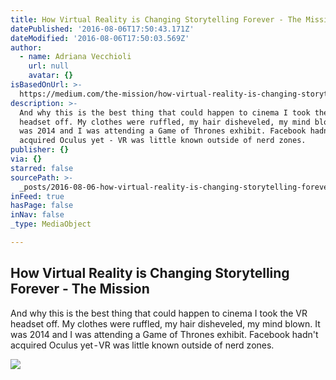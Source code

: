 ```yaml
---
title: How Virtual Reality is Changing Storytelling Forever - The Mission
datePublished: '2016-08-06T17:50:43.171Z'
dateModified: '2016-08-06T17:50:03.569Z'
author:
  - name: Adriana Vecchioli
    url: null
    avatar: {}
isBasedOnUrl: >-
  https://medium.com/the-mission/how-virtual-reality-is-changing-storytelling-forever-3a9836c5300c#.n7wkmdanf
description: >-
  And why this is the best thing that could happen to cinema I took the VR
  headset off. My clothes were ruffled, my hair disheveled, my mind blown. It
  was 2014 and I was attending a Game of Thrones exhibit. Facebook hadn't
  acquired Oculus yet - VR was little known outside of nerd zones.
publisher: {}
via: {}
starred: false
sourcePath: >-
  _posts/2016-08-06-how-virtual-reality-is-changing-storytelling-forever-the-m.md
inFeed: true
hasPage: false
inNav: false
_type: MediaObject

---
```

<article style=""><h1>How Virtual Reality is Changing Storytelling Forever - The Mission</h1><p>And why this is the best thing that could happen to cinema I took the VR headset off. My clothes were ruffled, my hair disheveled, my mind blown. It was 2014 and I was attending a Game of Thrones exhibit. Facebook hadn't acquired Oculus yet - VR was little known outside of nerd zones.</p><img src="https://cdn-images-1.medium.com/max/2000/1*hn1shOEEsyOF57U-oortow.jpeg" /></article>